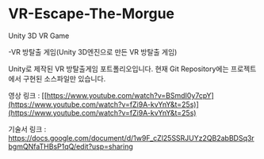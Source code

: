 # VR-Escape-The-Morgue
Unity 3D VR Game

-VR 방탈출 게임(Unity 3D엔진으로 만든 VR 방탈출 게임)

Unity로 제작된 VR 방탈출게임 포트폴리오입니다. 현재 Git Repository에는 프로젝트에서 구현된 소스파일만 있습니다.


영상 링크 : [[https://www.youtube.com/watch?v=BSmdI0y7cpY](https://www.youtube.com/watch?v=fZi9A-kvYnY&t=25s)](https://www.youtube.com/watch?v=fZi9A-kvYnY&t=25s)

기술서 링크 : https://docs.google.com/document/d/1w9F_cZl25SSRJUYz2QB2abBDSq3rbgmQNfaTHBsP1qQ/edit?usp=sharing
